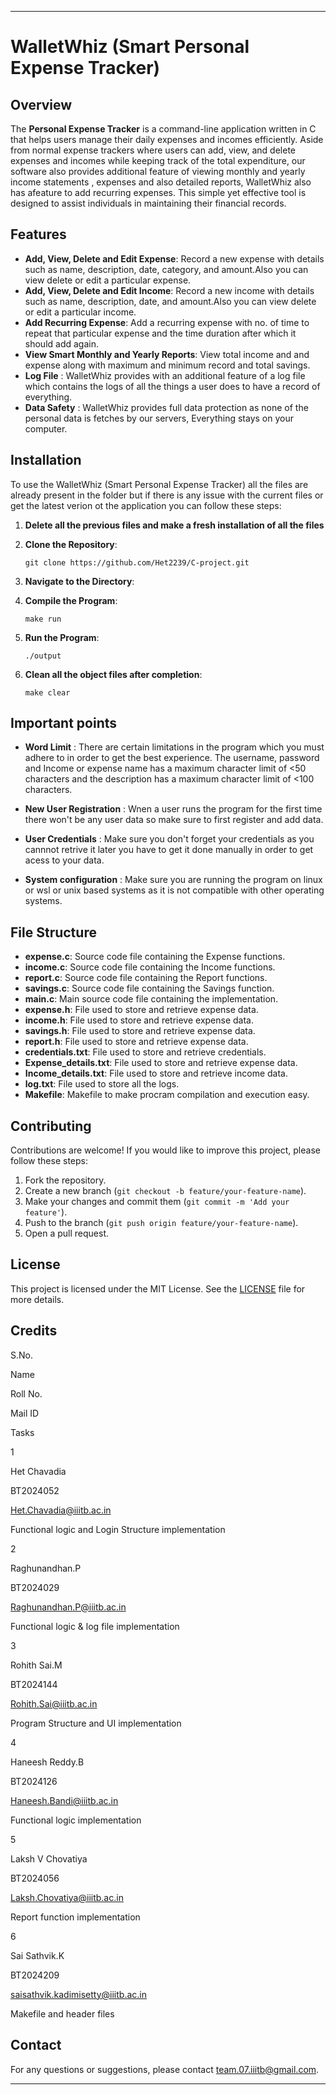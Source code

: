 

* * *

WalletWhiz (Smart Personal Expense Tracker)
===========================================

Overview
--------

The **Personal Expense Tracker** is a command-line application written in C that helps users manage their daily expenses and incomes efficiently. Aside from normal expense trackers where users can add, view, and delete expenses and incomes while keeping track of the total expenditure, our software also provides additional feature of viewing monthly and yearly income statements , expenses and also detailed reports, WalletWhiz also has afeature to add recurring expenses. This simple yet effective tool is designed to assist individuals in maintaining their financial records.

Features
--------

*   **Add, View, Delete and Edit Expense**: Record a new expense with details such as name, description, date, category, and amount.Also you can view delete or edit a particular expense.
*   **Add, View, Delete and Edit Income**: Record a new income with details such as name, description, date, and amount.Also you can view delete or edit a particular income.
*   **Add Recurring Expense**: Add a recurring expense with no. of time to repeat that particular expense and the time duration after which it should add again.
*   **View Smart Monthly and Yearly Reports**: View total income and and expense along with maximum and minimum record and total savings.  
*   **Log File** : WalletWhiz provides with an additional feature of a log file which contains the logs of all the things a user does to have a record of everything.  
*   **Data Safety** : WalletWhiz provides full data protection as none of the personal data is fetches by our servers, Everything stays on your computer.

Installation
------------

To use the WalletWhiz (Smart Personal Expense Tracker) all the files are already present in the folder but if there is any issue with the current files or get the latest verion ot the application you can follow these steps:

1.  **Delete all the previous files and make a fresh installation of all the files**
    
2.  **Clone the Repository**:
    
        git clone https://github.com/Het2239/C-project.git
        
    
3.  **Navigate to the Directory**:
    
4.  **Compile the Program**:
    
        make run
        
    
5.  **Run the Program**:
    
        ./output
        
    
6.  **Clean all the object files after completion**:
    
        make clear
        
    

Important points
----------------

*   **Word Limit** : There are certain limitations in the program which you must adhere to in order to get the best experience. The username, password and Income or expense name has a maximum character limit of <50 characters and the description has a maximum character limit of <100 characters.
    
*   **New User Registration** : Wnen a user runs the program for the first time there won't be any user data so make sure to first register and add data.
    
*   **User Credentials** : Make sure you don't forget your credentials as you cannnot retrive it later you have to get it done manually in order to get acess to your data.  
*   **System configuration** : Make sure you are running the program on linux or wsl or unix based systems as it is not compatible with other operating systems.
    

File Structure
--------------

*   **expense.c**: Source code file containing the Expense functions.
*   **income.c**: Source code file containing the Income functions.
*   **report.c**: Source code file containing the Report functions.
*   **savings.c**: Source code file containing the Savings function.
*   **main.c**: Main source code file containing the implementation.
*   **expense.h**: File used to store and retrieve expense data.
*   **income.h**: File used to store and retrieve expense data.
*   **savings.h**: File used to store and retrieve expense data.
*   **report.h**: File used to store and retrieve expense data.
*   **credentials.txt**: File used to store and retrieve credentials.
*   **Expense\_details.txt**: File used to store and retrieve expense data.
*   **Income\_details.txt**: File used to store and retrieve income data.
*   **log.txt**: File used to store all the logs.
*   **Makefile**: Makefile to make procram compilation and execution easy.

Contributing
------------

Contributions are welcome! If you would like to improve this project, please follow these steps:

1.  Fork the repository.
2.  Create a new branch (`git checkout -b feature/your-feature-name`).
3.  Make your changes and commit them (`git commit -m 'Add your feature'`).
4.  Push to the branch (`git push origin feature/your-feature-name`).
5.  Open a pull request.

License
-------

This project is licensed under the MIT License. See the [LICENSE](LICENSE.txt) file for more details.

Credits
-------

S.No.

Name

Roll No.

Mail ID

Tasks

1

Het Chavadia

BT2024052

[Het.Chavadia@iiitb.ac.in](mailto:Het.Chavadia@iiitb.ac.in)

Functional logic and Login Structure implementation

2

Raghunandhan.P

BT2024029

[Raghunandhan.P@iiitb.ac.in](mailto:Raghunandhan.P@iiitb.ac.in)

Functional logic & log file implementation

3

Rohith Sai.M

BT2024144

[Rohith.Sai@iiitb.ac.in](mailto:Rohith.Sai@iiitb.ac.in)

Program Structure and UI implementation

4

Haneesh Reddy.B

BT2024126

[Haneesh.Bandi@iiitb.ac.in](mailto:Haneesh.Bandi@iiitb.ac.in)

Functional logic implementation

5

Laksh V Chovatiya

BT2024056

[Laksh.Chovatiya@iiitb.ac.in](mailto:Laksh.Chovatiya@iiitb.ac.in)

Report function implementation

6

Sai Sathvik.K

BT2024209

[saisathvik.kadimisetty@iiitb.ac.in](mailto:saisathvik.kadimisetty@iiitb.ac.in)

Makefile and header files

Contact
-------

For any questions or suggestions, please contact [team.07.iiitb@gmail.com](mailto:team.07.iiitb@gmail.com).

* * *